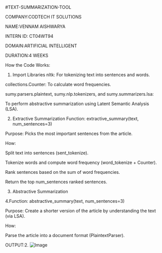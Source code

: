 #TEXT-SUMMARIZATION-TOOL

COMPANY:CODTECH IT SOLUTIONS

NAME:VENNAM AISHWARYA

INTERN ID: CT04WT94

DOMAIN:ARTIFICIAL INTELLIGENT

DURATION:4 WEEKS

How the Code Works:

1. Import Libraries
nltk: For tokenizing text into sentences and words.

collections.Counter: To calculate word frequencies.

sumy.parsers.plaintext, sumy.nlp.tokenizers, and sumy.summarizers.lsa:

To perform abstractive summarization using Latent Semantic Analysis (LSA).

2. Extractive Summarization
Function: extractive_summary(text, num_sentences=3)

Purpose: Picks the most important sentences from the article.

How:

Split text into sentences (sent_tokenize).

Tokenize words and compute word frequency (word_tokenize + Counter).

Rank sentences based on the sum of word frequencies.

Return the top num_sentences ranked sentences.

3. Abstractive Summarization
 
4.Function: abstractive_summary(text, num_sentences=3)

Purpose: Create a shorter version of the article by understanding the text (via LSA).

How:

Parse the article into a document format (PlaintextParser).

OUTPUT:2. ![Image](https://github.com/user-attachments/assets/8b439ed9-9c03-4eee-a176-d3f09eec785b)


